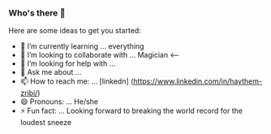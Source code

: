 ### Who's there  👋



Here are some ideas to get you started:


- 🌱 I’m currently learning ... everything
- 👯 I’m looking to collaborate with ... Magician
<-- 
- 🤔 I’m looking for help with ... 
- 💬 Ask me about ...
- 📫 How to reach me: ... [linkedn] (https://www.linkedin.com/in/haythem-zribi/)
- 😄 Pronouns: ... He/she
- ⚡ Fun fact: ... Looking forward to breaking the world record for the loudest sneeze

